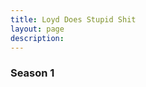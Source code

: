 ```yaml
---
title: Loyd Does Stupid Shit
layout: page
description:
---
```


<h3>Season 1</h3>
<div class="video-grid" id="video-grid" data-playlist-id="PL5irix3qFbXNDYOYdFmhGU_QceJZNCUCF"></div>

<script src="show-scripts.js"></script>